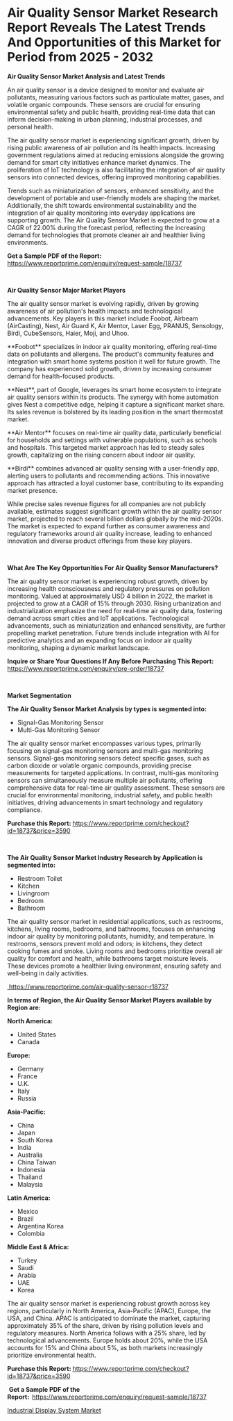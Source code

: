 <p><h1>Air Quality Sensor Market Research Report Reveals The Latest Trends And Opportunities of this Market for Period from 2025 - 2032</h1></p><p><strong>Air Quality Sensor Market Analysis and Latest Trends</strong></p>
<p><p>An air quality sensor is a device designed to monitor and evaluate air pollutants, measuring various factors such as particulate matter, gases, and volatile organic compounds. These sensors are crucial for ensuring environmental safety and public health, providing real-time data that can inform decision-making in urban planning, industrial processes, and personal health.</p><p>The air quality sensor market is experiencing significant growth, driven by rising public awareness of air pollution and its health impacts. Increasing government regulations aimed at reducing emissions alongside the growing demand for smart city initiatives enhance market dynamics. The proliferation of IoT technology is also facilitating the integration of air quality sensors into connected devices, offering improved monitoring capabilities.</p><p>Trends such as miniaturization of sensors, enhanced sensitivity, and the development of portable and user-friendly models are shaping the market. Additionally, the shift towards environmental sustainability and the integration of air quality monitoring into everyday applications are supporting growth. The Air Quality Sensor Market is expected to grow at a CAGR of 22.00% during the forecast period, reflecting the increasing demand for technologies that promote cleaner air and healthier living environments.</p></p>
<p><strong>Get a Sample PDF of the Report:&nbsp;</strong> <a href="https://www.reportprime.com/enquiry/request-sample/18737?utm_campaign=2752&utm_medium=2&utm_source=Github&utm_content=ia&utm_term=19032025&utm_id=air-quality-sensor">https://www.reportprime.com/enquiry/request-sample/18737</a></p>
<p>&nbsp;</p>
<p><strong>Air Quality Sensor Major Market Players</strong></p>
<p><p>The air quality sensor market is evolving rapidly, driven by growing awareness of air pollution's health impacts and technological advancements. Key players in this market include Foobot, Airbeam (AirCasting), Nest, Air Guard K, Air Mentor, Laser Egg, PRANUS, Sensology, Birdi, CubeSensors, Haier, Moji, and Uhoo.</p><p>**Foobot** specializes in indoor air quality monitoring, offering real-time data on pollutants and allergens. The product's community features and integration with smart home systems position it well for future growth. The company has experienced solid growth, driven by increasing consumer demand for health-focused products.</p><p>**Nest**, part of Google, leverages its smart home ecosystem to integrate air quality sensors within its products. The synergy with home automation gives Nest a competitive edge, helping it capture a significant market share. Its sales revenue is bolstered by its leading position in the smart thermostat market.</p><p>**Air Mentor** focuses on real-time air quality data, particularly beneficial for households and settings with vulnerable populations, such as schools and hospitals. This targeted market approach has led to steady sales growth, capitalizing on the rising concern about indoor air quality.</p><p>**Birdi** combines advanced air quality sensing with a user-friendly app, alerting users to pollutants and recommending actions. This innovative approach has attracted a loyal customer base, contributing to its expanding market presence.</p><p>While precise sales revenue figures for all companies are not publicly available, estimates suggest significant growth within the air quality sensor market, projected to reach several billion dollars globally by the mid-2020s. The market is expected to expand further as consumer awareness and regulatory frameworks around air quality increase, leading to enhanced innovation and diverse product offerings from these key players.</p></p>
<p>&nbsp;</p>
<p><strong>What Are The Key Opportunities For Air Quality Sensor Manufacturers?</strong></p>
<p><p>The air quality sensor market is experiencing robust growth, driven by increasing health consciousness and regulatory pressures on pollution monitoring. Valued at approximately USD 4 billion in 2022, the market is projected to grow at a CAGR of 15% through 2030. Rising urbanization and industrialization emphasize the need for real-time air quality data, fostering demand across smart cities and IoT applications. Technological advancements, such as miniaturization and enhanced sensitivity, are further propelling market penetration. Future trends include integration with AI for predictive analytics and an expanding focus on indoor air quality monitoring, shaping a dynamic market landscape.</p></p>
<p><strong>Inquire or Share Your Questions If Any Before Purchasing This Report:</strong> <a href="https://www.reportprime.com/enquiry/pre-order/18737?utm_campaign=2752&utm_medium=2&utm_source=Github&utm_content=ia&utm_term=19032025&utm_id=air-quality-sensor">https://www.reportprime.com/enquiry/pre-order/18737</a></p>
<p>&nbsp;</p>
<p><strong>Market Segmentation</strong></p>
<p><strong>The Air Quality Sensor Market Analysis by types is segmented into:</strong></p>
<p><ul><li>Signal-Gas Monitoring Sensor</li><li>Multi-Gas Monitoring Sensor</li></ul></p>
<p><p>The air quality sensor market encompasses various types, primarily focusing on signal-gas monitoring sensors and multi-gas monitoring sensors. Signal-gas monitoring sensors detect specific gases, such as carbon dioxide or volatile organic compounds, providing precise measurements for targeted applications. In contrast, multi-gas monitoring sensors can simultaneously measure multiple air pollutants, offering comprehensive data for real-time air quality assessment. These sensors are crucial for environmental monitoring, industrial safety, and public health initiatives, driving advancements in smart technology and regulatory compliance.</p></p>
<p><strong>Purchase this Report:&nbsp;</strong><a href="https://www.reportprime.com/checkout?id=18737&price=3590&utm_campaign=2752&utm_medium=2&utm_source=Github&utm_content=ia&utm_term=19032025&utm_id=air-quality-sensor">https://www.reportprime.com/checkout?id=18737&price=3590</a></p>
<p>&nbsp;</p>
<p><strong>The Air Quality Sensor Market Industry Research by Application is segmented into:</strong></p>
<p><ul><li>Restroom Toilet</li><li>Kitchen</li><li>Livingroom</li><li>Bedroom</li><li>Bathroom</li></ul></p>
<p><p>The air quality sensor market in residential applications, such as restrooms, kitchens, living rooms, bedrooms, and bathrooms, focuses on enhancing indoor air quality by monitoring pollutants, humidity, and temperature. In restrooms, sensors prevent mold and odors; in kitchens, they detect cooking fumes and smoke. Living rooms and bedrooms prioritize overall air quality for comfort and health, while bathrooms target moisture levels. These devices promote a healthier living environment, ensuring safety and well-being in daily activities.</p></p>
<p><a href="https://www.reportprime.com/air-quality-sensor-r18737?utm_campaign=2752&utm_medium=2&utm_source=Github&utm_content=ia&utm_term=19032025&utm_id=air-quality-sensor">&nbsp;https://www.reportprime.com/air-quality-sensor-r18737</a></p>
<p><strong>In terms of Region, the Air Quality Sensor Market Players available by Region are:</strong></p>
<p>
    <p> <strong> North America: </strong>
        <ul>
            <li>United States</li>
            <li>Canada</li>
        </ul>
        </p> 
    <p> <strong> Europe: </strong>
        <ul>
            <li>Germany</li>
            <li>France</li>
            <li>U.K.</li>
            <li>Italy</li>
            <li>Russia</li>
        </ul>
        </p> 
    <p> <strong> Asia-Pacific: </strong>
        <ul>
            <li>China</li>
            <li>Japan</li>
            <li>South Korea</li>
            <li>India</li>
            <li>Australia</li>
            <li>China Taiwan</li>
            <li>Indonesia</li>
            <li>Thailand</li>
            <li>Malaysia</li>
        </ul>
        </p> 
    <p> <strong> Latin America: </strong>
        <ul>
            <li>Mexico</li>
            <li>Brazil</li>
            <li>Argentina Korea</li>
            <li>Colombia</li>
        </ul>
        </p> 
    <p> <strong> Middle East & Africa: </strong>
        <ul>
            <li>Turkey</li>
            <li>Saudi</li>
            <li>Arabia</li>
            <li>UAE</li>
            <li>Korea</li>
        </ul>
    </p>
    </p>
<p><p>The air quality sensor market is experiencing robust growth across key regions, particularly in North America, Asia-Pacific (APAC), Europe, the USA, and China. APAC is anticipated to dominate the market, capturing approximately 35% of the share, driven by rising pollution levels and regulatory measures. North America follows with a 25% share, led by technological advancements. Europe holds about 20%, while the USA accounts for 15% and China about 5%, as both markets increasingly prioritize environmental health.</p></p>
<p><strong>Purchase this Report: </strong><a href="https://www.reportprime.com/checkout?id=18737&price=3590&utm_campaign=2752&utm_medium=2&utm_source=Github&utm_content=ia&utm_term=19032025&utm_id=air-quality-sensor">https://www.reportprime.com/checkout?id=18737&price=3590</a></p>
<p>&nbsp;<strong>Get a Sample PDF of the Report:&nbsp;&nbsp;</strong><a href="https://www.reportprime.com/enquiry/request-sample/18737?utm_campaign=2752&utm_medium=2&utm_source=Github&utm_content=ia&utm_term=19032025&utm_id=air-quality-sensor">https://www.reportprime.com/enquiry/request-sample/18737</a></p>
<p><strong></strong></p>
<p><p><a href="https://github.com/blauetrelawz/Market-Research-Report-List-1/blob/main/industrial-display-system-market.md?utm_campaign=2752&utm_medium=2&utm_source=Github&utm_content=ia&utm_term=19032025&utm_id=air-quality-sensor">Industrial Display System Market</a></p></p>